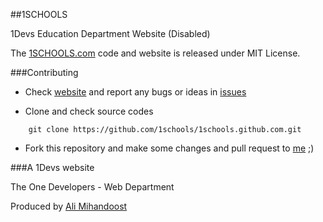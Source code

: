 ##1SCHOOLS

1Devs Education Department Website (Disabled)

The [1SCHOOLS.com](http://1schools.com) code and website is released under MIT License.

###Contributing

* Check [website](http://1schools.github.com/) and report any bugs or ideas in [issues](https://github.com/1schools/1schools.github.com/issues)

* Clone and check source codes
```
    git clone https://github.com/1schools/1schools.github.com.git
```

* Fork this repository and make some changes and pull request to [me](http://github.com/AliMD) ;)


###A 1Devs website

The One Developers - Web Department

Produced by [Ali Mihandoost](http://alimd.github.com/)
